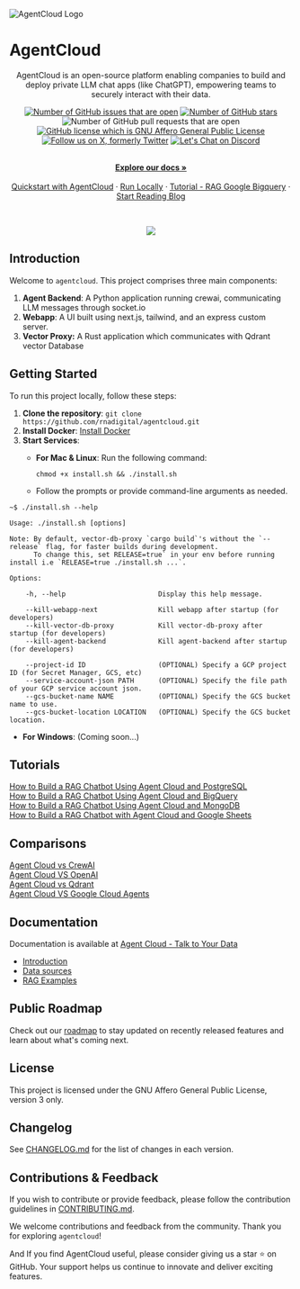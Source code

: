![AgentCloud Logo](https://github.com/rnadigital/agentcloud/assets/47853125/2ac68e33-16cd-47ea-b59e-2446b8d3711e)

# AgentCloud
<div align="center">
  <p>AgentCloud is an open-source platform enabling companies to build and deploy private LLM chat apps (like ChatGPT), empowering teams to securely interact with their data.</p>

[![Number of GitHub issues that are open](https://img.shields.io/github/issues/rnadigital%2Fagentcloud)](https://github.com/rnadigital/agentcloud/issues)
[![Number of GitHub stars](https://img.shields.io/github/stars/rnadigital%2Fagentcloud)](https://github.com/rnadigital/agentcloud)
![Number of GitHub pull requests that are open](https://img.shields.io/github/issues-pr-raw/rnadigital%2Fagentcloud)
[![GitHub license which is GNU Affero General Public License](https://img.shields.io/github/license/rnadigital/agentcloud)](https://github.com/rnadigital/agentcloud)
[![Follow us on X, formerly Twitter](https://img.shields.io/twitter/follow/agentcloud_dev)](https://twitter.com/agentcloud_dev)
[![Let's Chat on Discord](https://img.shields.io/discord/1165866460745314304)](https://discord.gg/82BWMRHVpy)
  
</div>

<p align="center">
  <br />
  <a href="https://docs.agentcloud.dev/documentation/get-started/quickstart" rel="dofollow"><strong>Explore our docs »</strong></a>
  <br />

  <br/>
    <a href="https://docs.agentcloud.dev/documentation/get-started/quickstart">Quickstart with AgentCloud</a>
    ·
    <a href="https://docs.agentcloud.dev/documentation/get-started/quickstart">Run Locally</a>
    ·
    <a href="https://docs.agentcloud.dev/documentation/get-started/demo-chat-rag-bigquery">Tutorial - RAG Google Bigquery</a>
    ·
    <a href="https://www.agentcloud.dev/blog">Start Reading Blog</a>
  </p>

<br />

<p align="center">
  <a href="https://youtu.be/POLdnrjsy9c?si=o88WMNHXEYkIiW0k" target="_blank">
       <img src="https://github.com/rnadigital/agentcloud/blob/master/webapp/public/images/agent-cloud-introduction-RAG-google-gigquery-youtube.png">
  </a>
</p>

<p align="center">

</p>

## Introduction

Welcome to `agentcloud`. This project comprises three main components: 

1. **Agent Backend**: A Python application running crewai, communicating LLM messages through socket.io
2. **Webapp**: A UI built using next.js, tailwind, and an express custom server.
3. **Vector Proxy:** A Rust application which communicates with Qdrant vector Database

## Getting Started

To run this project locally, follow these steps:

1. **Clone the repository**: `git clone https://github.com/rnadigital/agentcloud.git`
2. **Install Docker**: [Install Docker](https://docs.docker.com/get-docker/)
3. **Start Services**:
   - **For Mac & Linux**: Run the following command:
     ```
     chmod +x install.sh && ./install.sh
     ```

   - Follow the prompts or provide command-line arguments as needed.

```
~$ ./install.sh --help

Usage: ./install.sh [options]

Note: By default, vector-db-proxy `cargo build`'s without the `--release` flag, for faster builds during development.
      To change this, set RELEASE=true` in your env before running install i.e `RELEASE=true ./install.sh ...`.

Options:

    -h, --help                       Display this help message.

    --kill-webapp-next               Kill webapp after startup (for developers)
    --kill-vector-db-proxy           Kill vector-db-proxy after startup (for developers)
    --kill-agent-backend             Kill agent-backend after startup (for developers)

    --project-id ID                  (OPTIONAL) Specify a GCP project ID (for Secret Manager, GCS, etc)
    --service-account-json PATH      (OPTIONAL) Specify the file path of your GCP service account json.
    --gcs-bucket-name NAME           (OPTIONAL) Specify the GCS bucket name to use.
    --gcs-bucket-location LOCATION   (OPTIONAL) Specify the GCS bucket location.

```

- **For Windows**: (Coming soon...)

## Tutorials
[How to Build a RAG Chatbot Using Agent Cloud and PostgreSQL](https://www.agentcloud.dev/blog/build-chat-app-postgresql-agentcloud)<br>
[How to Build a RAG Chatbot Using Agent Cloud and BigQuery](https://www.agentcloud.dev/blog/a-rag-chat-app-with-agent-cloud-and-bigquery)<br>
[How to Build a RAG Chatbot Using Agent Cloud and MongoDB](https://www.agentcloud.dev/blog/build-rag-chatbot-agentcloud-mongodb)<br>
[How to Build a RAG Chatbot with Agent Cloud and Google Sheets](https://www.freecodecamp.org/news/build-a-rag-chatbot-agent-cloud-google-sheets/)<br>

## Comparisons
[Agent Cloud vs CrewAI](https://www.agentcloud.dev/blog/agent-cloud-vs-crewai-a-comparison)<br>
[Agent Cloud VS OpenAI](https://www.agentcloud.dev/blog/agent-cloud-vs-openai)<br>
[Agent Cloud vs Qdrant](https://www.agentcloud.dev/blog/agentcloud-vs-qdrant)<br>
[Agent Cloud VS Google Cloud Agents](https://www.agentcloud.dev/blog/agentcloud-vs-google-cloud-agents)<br>

## Documentation
Documentation is available at [Agent Cloud - Talk to Your Data](https://docs.agentcloud.dev/documentation/get-started/introduction) 

- [Introduction](https://docs.agentcloud.dev/documentation/get-started/introduction)<br>
- [Data sources](https://www.agentcloud.dev/integrations)<br>
- [RAG Examples](https://docs.agentcloud.dev/documentation/guides/demo-chat-rag-bigquery)

## Public Roadmap
Check out our [roadmap](https://github.com/orgs/rnadigital/projects/8/views/1) to stay updated on recently released features and learn about what's coming next.

## License

This project is licensed under the GNU Affero General Public License, version 3 only.

## Changelog

See [CHANGELOG.md](CHANGELOG.md) for the list of changes in each version.

## Contributions & Feedback

If you wish to contribute or provide feedback, please follow the contribution guidelines in [CONTRIBUTING.md](CONTRIBUTING.md).

We welcome contributions and feedback from the community. Thank you for exploring `agentcloud`!

And If you find AgentCloud useful, please consider giving us a star ⭐ on GitHub. Your support helps us continue to innovate and deliver exciting features.
